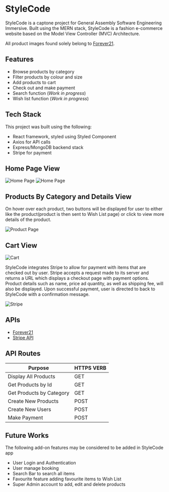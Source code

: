 # StyleCode

StyleCode is a captone project for General Assembly Software Engineering Immersive. Built using the MERN stack, StyleCode 
is a fashion e-commerce website based on the Model View Controller (MVC) Architecture. 

All product images found solely belong to [Forever21](https://www.forever21.com).

## Features

- Browse products by category
- Filter products by colour and size
- Add products to cart
- Check out and make payment
- Search function (*Work in progress*)
- Wish list function (*Work in progress*)

## Tech Stack

This project was built using the following:

- React framework, styled using Styled Component 
- Axios for API calls
- Express/MongoDB backend stack
- Stripe for payment

## Home Page View

![Home Page](https://i.ibb.co/bWXC3S3/Screenshot-2022-05-06-at-3-04-49-PM.png)
![Home Page](https://i.ibb.co/1XmjWdL/Screenshot-2022-05-06-at-3-00-14-PM.png)

## Products By Category and Details View
On hover over each product, two buttons will be displayed for user to either like the product(product is then sent to Wish List page) or click to view more details of the product.

![Product Page](https://i.ibb.co/jgPZRhz/Screenshot-2022-05-06-at-3-00-42-PM.png)

## Cart View
![Cart](https://i.ibb.co/NZqvjgG/Screenshot-2022-05-06-at-3-01-11-PM.png)

StyleCode integrates Stripe to allow for payment with items that are checked out by user. Stripe accepts a request made to its server and returns a URL which displays a checkout page with payment options. Product details such as name, price ad quantity, as well as shipping fee, will also be displayed. Upon successful payment, user is directed to back to StyleCode with a confirmation message.

![Stripe](https://i.ibb.co/D8qWVqY/Screenshot-2022-05-06-at-3-01-22-PM.png)

## APIs

- [Forever21](https://rapidapi.com/apidojo/api/forever21)
- [Stripe API](https://stripe.com/docs/api)

## API Routes


| Purpose                  | HTTPS VERB |
| ------------------------ | ---------- |
| Display All Products     | GET        |
| Get Products by Id       | GET        |
| Get Products by Category | GET        |
| Create New Products      | POST       |
| Create New Users         | POST       |
| Make Payment             | POST       |

## Future Works
The following add-on features may be considered to be added in StyleCode app

- User Login and Authentication
- User manage booking
- Search Bar to search all items
- Favourite feature adding favourite items to Wish List
- Super Admin account to add, edit and delete products
